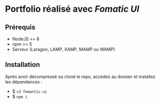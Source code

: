 # Portfolio réalisé avec *Fomatic UI*

## Prérequis 
- NodeJS >= 8
- npm >= 5
- Serveur (Laragon, LAMP, XAMP, MAMP ou WAMP)

## Installation

Après avoir décompressé ou cloné le repo, accédez au dossier et installez les dépendances :
- $ `cd fomantic-ui`
- $ `npm i`